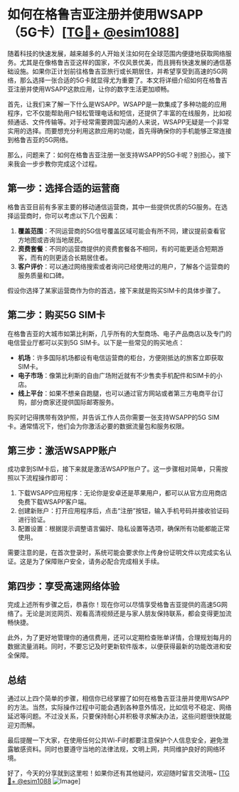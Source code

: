 # 如何在格鲁吉亚注册并使用WSAPP（5G卡）[[TG💪+ @esim1088](https://t.me/s/esim1088)]

随着科技的快速发展，越来越多的人开始关注如何在全球范围内便捷地获取网络服务。尤其是在像格鲁吉亚这样的国家，不仅风景优美，而且拥有快速发展的通信基础设施。如果你正计划前往格鲁吉亚旅行或长期居住，并希望享受到高速的5G网络，那么选择一张合适的5G卡就显得尤为重要了。本文将详细介绍如何在格鲁吉亚注册并使用WSAPP这款应用，让你的数字生活更加顺畅。

首先，让我们来了解一下什么是WSAPP。WSAPP是一款集成了多种功能的应用程序，它不仅能帮助用户轻松管理电话和短信，还提供了丰富的在线服务，比如视频通话、文件传输等。对于经常需要跨国沟通的人来说，WSAPP无疑是一个非常实用的选择。而要想充分利用这款应用的功能，首先得确保你的手机能够正常连接到格鲁吉亚的5G网络。

那么，问题来了：如何在格鲁吉亚注册一张支持WSAPP的5G卡呢？别担心，接下来我会一步步教你完成这个过程。

## 第一步：选择合适的运营商

格鲁吉亚目前有多家主要的移动通信运营商，其中一些提供优质的5G服务。在选择运营商时，你可以考虑以下几个因素：

1. **覆盖范围**：不同运营商的5G信号覆盖区域可能会有所不同，建议提前查看官方地图或咨询当地居民。
2. **资费套餐**：不同的运营商提供的资费套餐各不相同，有的可能更适合短期游客，而有的则更适合长期居住者。
3. **客户评价**：可以通过网络搜索或者询问已经使用过的用户，了解各个运营商的服务质量和口碑。

假设你选择了某家运营商作为你的首选，接下来就是购买SIM卡的具体步骤了。

## 第二步：购买5G SIM卡

在格鲁吉亚的大城市如第比利斯，几乎所有的大型商场、电子产品商店以及专门的电信营业厅都可以买到5G SIM卡。以下是一些常见的购买地点：

- **机场**：许多国际机场都设有电信运营商的柜台，方便刚抵达的旅客立即获取SIM卡。
- **电子市场**：像第比利斯的自由广场附近就有不少售卖手机配件和SIM卡的小店。
- **线上平台**：如果不想亲自跑腿，也可以通过官方网站或者第三方电商平台订购，部分商家还提供国际邮寄服务。

购买时记得携带有效护照，并告诉工作人员你需要一张支持WSAPP的5G SIM卡。通常情况下，他们会为你激活必要的数据流量包和服务权限。

## 第三步：激活WSAPP账户

成功拿到SIM卡后，接下来就是激活WSAPP账户了。这一步骤相对简单，只需按照以下流程操作即可：

1. 下载WSAPP应用程序：无论你是安卓还是苹果用户，都可以从官方应用商店免费下载WSAPP客户端。
2. 创建新账户：打开应用程序后，点击“注册”按钮，输入手机号码并接收验证码进行验证。
3. 配置设置：根据提示调整语言偏好、隐私设置等选项，确保所有功能都能正常使用。

需要注意的是，在首次登录时，系统可能会要求你上传身份证明文件以完成实名认证。这是为了保障账户安全，请务必配合完成相关手续。

## 第四步：享受高速网络体验

完成上述所有步骤之后，恭喜你！现在你可以尽情享受格鲁吉亚提供的高速5G网络了。无论是浏览网页、观看高清视频还是与家人朋友保持联系，都会变得更加流畅快捷。

此外，为了更好地管理你的通信费用，还可以定期检查账单详情，合理规划每月的数据流量消耗。同时，不要忘记及时更新软件版本，以便获得最新的功能改进和安全保障。

## 总结

通过以上四个简单的步骤，相信你已经掌握了如何在格鲁吉亚注册并使用WSAPP的方法。当然，实际操作过程中可能会遇到各种意外情况，比如信号不稳定、网络延迟等问题。不过没关系，只要保持耐心并积极寻求解决办法，这些问题很快就能迎刃而解。

最后提醒一下大家，在使用任何公共Wi-Fi时都要注意保护个人信息安全，避免泄露敏感资料。同时也要遵守当地的法律法规，文明上网，共同维护良好的网络环境。

好了，今天的分享就到这里啦！如果你还有其他疑问，欢迎随时留言交流哦~ [[TG💪+ @esim1088](https://t.me/s/esim1088) ![Image](https://i.postimg.cc/4NQfJmqS/Snipaste-2025-05-13-00-14-12.png)]
